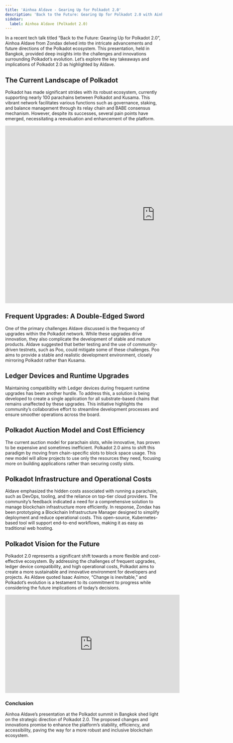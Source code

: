 ```yaml
---
title: 'Ainhoa Aldave - Gearing Up for Polkadot 2.0'
description: 'Back to the Future: Gearing Up for Polkadot 2.0 with Ainhoa Aldave (Zondax)'
sidebar:
  label: Ainhoa Aldave (Polkadot 2.0)
---
```


In a recent tech talk titled “Back to the Future: Gearing Up for Polkadot 2.0”, Ainhoa Aldave from Zondax delved into the intricate advancements and future directions of the Polkadot ecosystem. This presentation, held in Bangkok, provided deep insights into the challenges and innovations surrounding Polkadot’s evolution. Let’s explore the key takeaways and implications of Polkadot 2.0 as highlighted by Aldave.

The Current Landscape of Polkadot
---------------------------------

Polkadot has made significant strides with its robust ecosystem, currently supporting nearly 100 parachains between Polkadot and Kusama. This vibrant network facilitates various functions such as governance, staking, and balance management through its relay chain and BABE consensus mechanism. However, despite its successes, several pain points have emerged, necessitating a reevaluation and enhancement of the platform.

<iframe allowfullscreen="true" frameborder="0" height="569" mozallowfullscreen="true" src="https://docs.google.com/presentation/d/e/2PACX-1vT1AtYM3lgxRdMcheXxJpCjiUjg9bK34vNekRFQAZYKNREVfuZiI2RAbyS9PKRNSfqipypCyjUp8Rw6/embed?start=false&loop=false&delayms=60000" webkitallowfullscreen="true" width="960"></iframe>

Frequent Upgrades: A Double-Edged Sword
---------------------------------------

One of the primary challenges Aldave discussed is the frequency of upgrades within the Polkadot network. While these upgrades drive innovation, they also complicate the development of stable and mature products. Aldave suggested that better testing and the use of community-driven testnets, such as Poo, could mitigate some of these challenges. Poo aims to provide a stable and realistic development environment, closely mirroring Polkadot rather than Kusama.

Ledger Devices and Runtime Upgrades
-----------------------------------

Maintaining compatibility with Ledger devices during frequent runtime upgrades has been another hurdle. To address this, a solution is being developed to create a single application for all substrate-based chains that remains unaffected by these upgrades. This initiative highlights the community’s collaborative effort to streamline development processes and ensure smoother operations across the board.

Polkadot Auction Model and Cost Efficiency
------------------------------------------

The current auction model for parachain slots, while innovative, has proven to be expensive and sometimes inefficient. Polkadot 2.0 aims to shift this paradigm by moving from chain-specific slots to block space usage. This new model will allow projects to use only the resources they need, focusing more on building applications rather than securing costly slots.

Polkadot Infrastructure and Operational Costs
---------------------------------------------

Aldave emphasized the hidden costs associated with running a parachain, such as DevOps, tooling, and the reliance on top-tier cloud providers. The community’s feedback indicated a need for a comprehensive solution to manage blockchain infrastructure more efficiently. In response, Zondax has been prototyping a Blockchain Infrastructure Manager designed to simplify deployment and reduce operational costs. This open-source, Kubernetes-based tool will support end-to-end workflows, making it as easy as traditional web hosting.

Polkadot Vision for the Future
------------------------------

Polkadot 2.0 represents a significant shift towards a more flexible and cost-effective ecosystem. By addressing the challenges of frequent upgrades, ledger device compatibility, and high operational costs, Polkadot aims to create a more sustainable and innovative environment for developers and projects. As Aldave quoted Isaac Asimov, “Change is inevitable,” and Polkadot’s evolution is a testament to its commitment to progress while considering the future implications of today’s decisions.

<iframe allow="accelerometer; autoplay; clipboard-write; encrypted-media; gyroscope; picture-in-picture; web-share" allowfullscreen="" frameborder="0" height="315" referrerpolicy="strict-origin-when-cross-origin" src="https://www.youtube.com/embed/j40PodVY3Ww?si=5mqDWcWjfUXeJlhB" title="YouTube video player" width="560"></iframe>

### Conclusion

Ainhoa Aldave’s presentation at the Polkadot summit in Bangkok shed light on the strategic direction of Polkadot 2.0. The proposed changes and innovations promise to enhance the platform’s stability, efficiency, and accessibility, paving the way for a more robust and inclusive blockchain ecosystem.